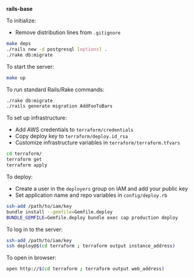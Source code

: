 **rails-base**


To initialize:

* Remove distribution lines from `.gitignore`

```bash
make deps
./rails new -d postgresql [options] .
./rake db:migrate
```

To start the server:

```bash
make up
```

To run standard Rails/Rake commands:

```bash
./rake db:migrate
./rails generate migration AddFooToBars
```

To set up infrastructure:

* Add AWS credentials to `terraform/credentials`
* Copy deploy key to `terraform/deploy.id_rsa`
* Customize infrastructure variables in `terraform/terraform.tfvars`

```bash
cd terraform/
terraform get
terraform apply
```

To deploy:

* Create a user in the `deployers` group on IAM and add your public
  key
* Set application name and repo variables in `config/deploy.rb`

```bash
ssh-add /path/to/iam/key
bundle install --gemfile=Gemfile.deploy
BUNDLE_GEMFILE=Gemfile.deploy bundle exec cap production deploy
```

To log in to the server:

```bash
ssh-add /path/to/iam/key
ssh deploy@$(cd terraform ; terraform output instance_address)
```

To open in browser:

```bash
open http://$(cd terraform ; terraform output web_address)
```
